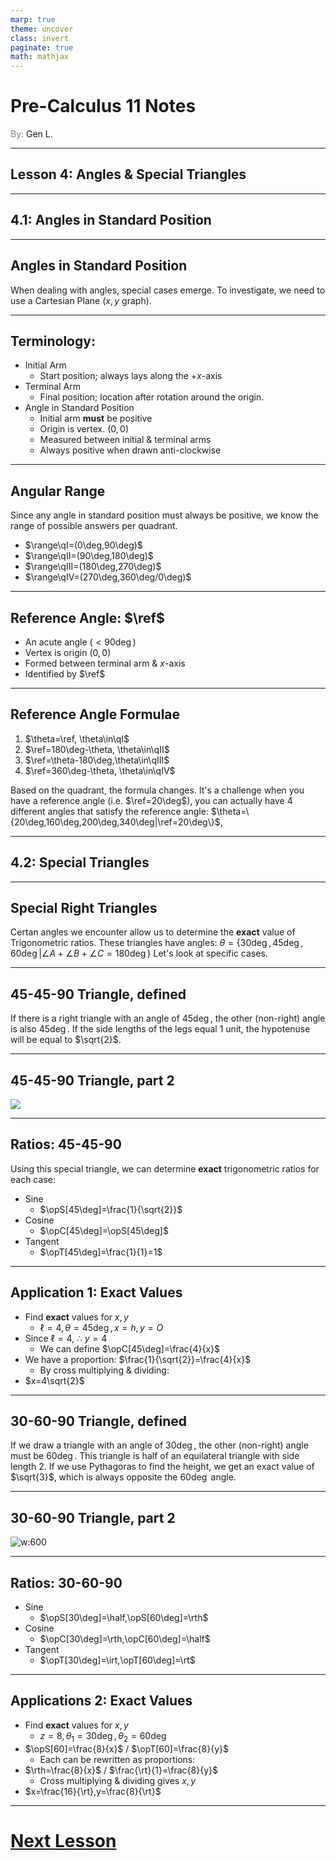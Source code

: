 ```yaml
---
marp: true
theme: uncover
class: invert
paginate: true
math: mathjax
---
```


$\newcommand{\deg}{^\circ}$

# <!--fit--> Pre-Calculus 11 Notes
<span style="color:grey">By:</span> Gen L.

<!--_footer: In partnership with Hyperion University, 2023-->

$\newcommand{\range}[1]{\mathcal{R}(#1)}$

---

$\newcommand{\opT}[1][]{\mathcal{T}(#1)}$
$\newcommand{\opS}[1][]{\mathcal{S}(#1)}$
$\newcommand{\opC}[1][]{\mathcal{C}(#1)}$
$\newcommand{\ref}{\theta_\mathcal{R}}$

## Lesson 4: Angles & Special Triangles

$\newcommand{\qI}{\mathbb{Q}_\mathfrak{I}}$
$\newcommand{\qII}{\mathbb{Q}_\mathfrak{II}}$
$\newcommand{\qIII}{\mathbb{Q}_\mathfrak{III}}$
$\newcommand{\qIV}{\mathbb{Q}_\mathfrak{IV}}$

---

$\newcommand{\half}{\frac{1}{2}}$
$\newcommand{\rt}{\sqrt{3}}$

## 4.1: Angles in Standard Position

$\newcommand{\rth}{\frac{\sqrt{3}}{2}}$
$\newcommand{\irt}{\frac{1}{\sqrt{3}}}$

---

## Angles in Standard Position

When dealing with angles, special cases emerge. To investigate, we need to use a Cartesian Plane ($x,y$ graph).

---

## Terminology:

* Initial Arm
    * Start position; always lays along the $+x$-axis
* Terminal Arm
    * Final position; location after rotation around the origin.
* Angle in Standard Position
    * Initial arm **must** be positive
    * Origin is vertex. $(0,0)$
    * Measured between initial & terminal arms
    * Always positive when drawn anti-clockwise

---

## Angular Range

Since any angle in standard position must always be positive, we know the range of possible answers per quadrant.

* $\range\qI=(0\deg,90\deg)$
* $\range\qII=(90\deg,180\deg)$
* $\range\qIII=(180\deg,270\deg)$
* $\range\qIV=(270\deg,360\deg/0\deg)$

---

## Reference Angle: $\ref$

* An acute angle ($\lt90\deg$)
* Vertex is origin $(0,0)$
* Formed between terminal arm & $x$-axis
* Identified by $\ref$

---

## Reference Angle Formulae

1) $\theta=\ref, \theta\in\qI$
2) $\ref=180\deg-\theta, \theta\in\qII$
3) $\ref=\theta-180\deg,\theta\in\qIII$
4) $\ref=360\deg-\theta, \theta\in\qIV$

Based on the quadrant, the formula changes. It's a challenge when you have a reference angle (i.e. $\ref=20\deg$), you can actually have 4 different angles that satisfy the reference angle: $\theta=\{20\deg,160\deg,200\deg,340\deg|\ref=20\deg\}$, 

---

## 4.2: Special Triangles

---

## Special Right Triangles

Certan angles we encounter allow us to determine the **exact** value of Trigonometric ratios.
These triangles have angles: $\theta=\{30\deg,45\deg,60\deg|\angle A+\angle B+\angle C=180\deg\}$
Let's look at specific cases.

---

## 45-45-90 Triangle, defined

If there is a right triangle with an angle of $45\deg$, the other (non-right) angle is also $45\deg$.
If the side lengths of the legs equal $1$ unit, the hypotenuse will be equal to $\sqrt{2}$.

---

## 45-45-90 Triangle, part 2

![](https://dcvp84mxptlac.cloudfront.net/diagrams2/MATH10-11-2-X-A4.png)

---

## Ratios: 45-45-90

Using this special triangle, we can determine **exact** trigonometric ratios for each case:

* Sine
    * $\opS[45\deg]=\frac{1}{\sqrt{2}}$
* Cosine
    * $\opC[45\deg]=\opS[45\deg]$
* Tangent
    * $\opT[45\deg]=\frac{1}{1}=1$

---

## Application 1: Exact Values

* Find **exact** values for $x,y$
    * $\ell=4,\theta=45\deg, x=h, y=O$
* Since $\ell=4,\ \therefore\ y=4$
    * We can define $\opC[45\deg]=\frac{4}{x}$
* We have a proportion: $\frac{1}{\sqrt{2}}=\frac{4}{x}$
    * By cross multiplying & dividing:
* $x=4\sqrt{2}$

---

## 30-60-90 Triangle, defined

If we draw a triangle with an angle of $30\deg$, the other (non-right) angle must be $60\deg$. This triangle is half of an equilateral triangle with side length $2$.
If we use Pythagoras to find the height, we get an exact value of $\sqrt{3}$, which is always opposite the $60\deg$ angle.

---

## 30-60-90 Triangle, part 2

![w:600](https://www.varsitytutors.com/assets/vt-hotmath-legacy/hotmath_help/topics/30-60-90-triangles/triangle1.gif)

---

## Ratios: 30-60-90

* Sine
    * $\opS[30\deg]=\half,\opS[60\deg]=\rth$
* Cosine
    * $\opC[30\deg]=\rth,\opC[60\deg]=\half$
* Tangent
    * $\opT[30\deg]=\irt,\opT[60\deg]=\rt$

---

## Applications 2: Exact Values

* Find **exact** values for $x,y$
    * $z=8,\theta_1=30\deg,\theta_2=60\deg$
* $\opS[60]=\frac{8}{x}$ / $\opT[60]=\frac{8}{y}$
    * Each can be rewritten as proportions:
* $\rth=\frac{8}{x}$ / $\frac{\rt}{1}=\frac{8}{y}$
    * Cross multiplying & dividing gives $x,y$
* $x=\frac{16}{\rt},y=\frac{8}{\rt}$

---

# [Next Lesson <i class="fa-solid fa-circle-arrow-right"></i>](Lesson%205.html)
